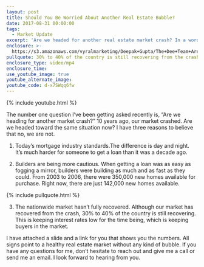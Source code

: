 ```yaml
---
layout: post
title: Should You Be Worried About Another Real Estate Bubble?
date: 2017-08-31 00:00:00
tags:
  - Market Update
excerpt: 'Are we headed for another real estate market crash? In a word, no.'
enclosure: >-
  https://s3.amazonaws.com/vyralmarketing/Deepak+Gupta/The+Dee+Team+Are+We+Heading+Into+Another+Crash.mp4
pullquote: 30% to 40% of the country is still recovering from the crash.
enclosure_type: video/mp4
enclosure_time:
use_youtube_image: true
youtube_alternate_image:
youtube_code: d-x7SWqq6fw
---
```



{% include youtube.html %}

The number one question I’ve been getting asked recently is, “Are we heading for another market crash?” 10 years ago, our market crashed. Are we headed toward the same situation now? I have three reasons to believe that no, we are not.

1. Today’s mortgage industry standards.The difference is day and night. It’s much harder for someone to get a loan than it was a decade ago.

2. Builders are being more cautious. When getting a loan was as easy as fogging a mirror, builders were building as much and as fast as they could. From 2003 to 2006, there were 350,000 new homes available for purchase. Right now, there are just 142,000 new homes available.

{% include pullquote.html %}

3. The nationwide market hasn’t fully recovered. Although our market has recovered from the crash, 30% to 40% of the country is still recovering. This is keeping interest rates low for the time being, which is keeping buyers in the market.

I have attached a slide and a link for you that shows you the numbers. All signs point to a healthy real estate market without any kind of bubble. If you have any questions for me, don’t hesitate to reach out and give me a call or send me an email. I look forward to hearing from you.
